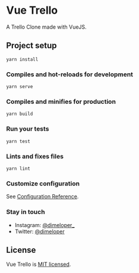 # Vue Trello

A Trello Clone made with VueJS.

## Project setup
```
yarn install
```

### Compiles and hot-reloads for development
```
yarn serve
```

### Compiles and minifies for production
```
yarn build
```

### Run your tests
```
yarn test
```

### Lints and fixes files
```
yarn lint
```

### Customize configuration
See [Configuration Reference](https://cli.vuejs.org/config/).

### Stay in touch

- Instagram: [@dimeloper_](https://instagram.com/dimeloper_)
- Twitter: [@dimeloper](https://twitter.com/dimeloper)

## License

  Vue Trello is [MIT licensed](LICENSE).
